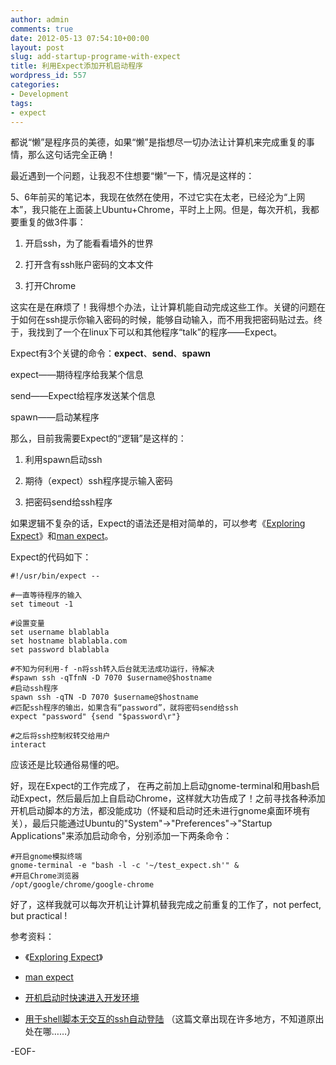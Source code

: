 ```yaml
---
author: admin
comments: true
date: 2012-05-13 07:54:10+00:00
layout: post
slug: add-startup-programe-with-expect
title: 利用Expect添加开机启动程序
wordpress_id: 557
categories:
- Development
tags:
- expect
---
```


都说“懒”是程序员的美德，如果“懒”是指想尽一切办法让计算机来完成重复的事情，那么这句话完全正确！

最近遇到一个问题，让我忍不住想要“懒”一下，情况是这样的：

5、6年前买的笔记本，我现在依然在使用，不过它实在太老，已经沦为“上网本”，我只能在上面装上Ubuntu+Chrome，平时上上网。但是，每次开机，我都要重复的做3件事：



	
  1. 开启ssh，为了能看看墙外的世界

	
  2. 打开含有ssh账户密码的文本文件

	
  3. 打开Chrome


这实在是在麻烦了！我得想个办法，让计算机能自动完成这些工作。关键的问题在于如何在ssh提示你输入密码的时候，能够自动输入，而不用我把密码贴过去。终于，我找到了一个在linux下可以和其他程序“talk”的程序——Expect。

Expect有3个关键的命令：**expect**、**send**、**spawn**

expect——期待程序给我某个信息

send——Expect给程序发送某个信息

spawn——启动某程序

那么，目前我需要Expect的“逻辑”是这样的：



	
  1. 利用spawn启动ssh

	
  2. 期待（expect）ssh程序提示输入密码

	
  3. 把密码send给ssh程序


如果逻辑不复杂的话，Expect的语法还是相对简单的，可以参考《[Exploring Expect](http://oreilly.com/catalog/expect/chapter/ch03.html)》和[man expect](http://linux.die.net/man/1/expect)。

Expect的代码如下：

    
    #!/usr/bin/expect --
    
    #一直等待程序的输入
    set timeout -1
    
    #设置变量
    set username blablabla
    set hostname blablabla.com
    set password blablabla
    
    #不知为何利用-f -n将ssh转入后台就无法成功运行，待解决
    #spawn ssh -qTfnN -D 7070 $username@$hostname
    #启动ssh程序
    spawn ssh -qTN -D 7070 $username@$hostname
    #匹配ssh程序的输出，如果含有“password”，就将密码send给ssh
    expect "password" {send "$password\r"}
    
    #之后将ssh控制权转交给用户
    interact



应该还是比较通俗易懂的吧。

好，现在Expect的工作完成了， 在再之前加上启动gnome-terminal和用bash启动Expect，然后最后加上自启动Chrome，这样就大功告成了！之前寻找各种添加开机启动脚本的方法，都没能成功（怀疑和启动时还未进行gnome桌面环境有关），最后只能通过Ubuntu的"System"->"Preferences"->"Startup Applications"来添加启动命令，分别添加一下两条命令：

    
    #开启gnome模拟终端
    gnome-terminal -e "bash -l -c '~/test_expect.sh'" &
    #开启Chrome浏览器
    /opt/google/chrome/google-chrome



好了，这样我就可以每次开机让计算机替我完成之前重复的工作了，not perfect, but practical !

参考资料：



	
  * 《[Exploring Expect](http://oreilly.com/catalog/expect/chapter/ch03.html)》

	
  * [man expect](http://linux.die.net/man/1/expect)

	
  * [开机启动时快速进入开发环境](http://pastebin.com/Y48pM73C)

	
  * [用于shell脚本无交互的ssh自动登陆](http://zhu8337797.blog.163.com/blog/static/1706175492011101282720246/) （这篇文章出现在许多地方，不知道原出处在哪……）


-EOF-
